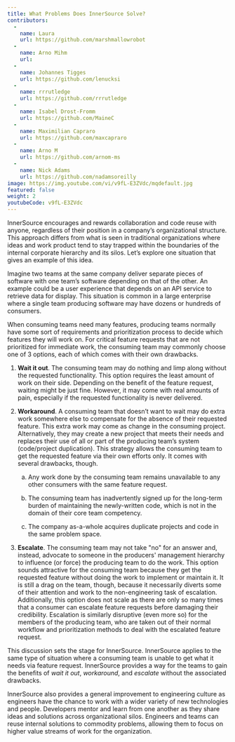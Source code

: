 ```yaml
---
title: What Problems Does InnerSource Solve?
contributors:
  - 
    name: Laura
    url: https://github.com/marshmallowrobot
  - 
    name: Arno Mihm
    url:
  - 
    name: Johannes Tigges
    url: https://github.com/lenucksi
  - 
    name: rrrutledge
    url: https://github.com/rrrutledge
  - 
    name: Isabel Drost-Fromm
    url: https://github.com/MaineC
  - 
    name: Maximilian Capraro
    url: https://github.com/maxcapraro
  - 
    name: Arno M
    url: https://github.com/arnom-ms
  - 
    name: Nick Adams
    url: https://github.com/nadamsoreilly
image: https://img.youtube.com/vi/v9fL-E3ZVdc/mqdefault.jpg
featured: false
weight: 2
youtubeCode: v9fL-E3ZVdc
---
```


<div class="paragraph">
<p>InnerSource encourages and rewards collaboration and code reuse with anyone, regardless of their position in a company&#8217;s organizational structure.
This approach differs from what is seen in traditional organizations where ideas and work product tend to stay trapped within the boundaries of the internal corporate hierarchy and its silos.
Let&#8217;s explore one situation that gives an example of this idea.</p>
</div>
<div class="paragraph">
<p>Imagine two teams at the same company deliver separate pieces of software with one team&#8217;s software depending on that of the other.
An example could be a user experience that depends on an API service to retrieve data for display.
This situation is common in a large enterprise where a single team producing software may have dozens or hundreds of consumers.</p>
</div>
<div class="paragraph">
<p>When consuming teams need many features, producing teams normally have some sort of requirements and prioritization process to decide which features they will work on.
For critical feature requests that are not prioritized for immediate work, the consuming team may commonly choose one of 3 options, each of which comes with their own drawbacks.</p>
</div>
<div class="olist arabic">
<ol class="arabic">
<li>
<p><strong>Wait it out</strong>. The consuming team may do nothing and limp along without the requested functionality.
This option requires the least amount of work on their side.
Depending on the benefit of the feature request, waiting might be just fine.
However, it may come with real amounts of pain, especially if the requested functionality is never delivered.</p>
</li>
<li>
<p><strong>Workaround</strong>. A consuming team that doesn&#8217;t want to wait may do extra work somewhere else to compensate for the absence of their requested feature.
This extra work may come as change in the consuming project.
Alternatively, they may create a new project that meets their needs and replaces their use of all or part of the producing team&#8217;s system (code/project duplication).
This strategy allows the consuming team to get the requested feature via their own efforts only. It comes with several drawbacks, though.</p>
<div class="olist loweralpha">
<ol class="loweralpha" type="a">
<li>
<p>Any work done by the consuming team remains unavailable to any other consumers with the same feature request.</p>
</li>
<li>
<p>The consuming team has inadvertently signed up for the long-term burden of maintaining the newly-written code, which is not in the domain of their core team competency.</p>
</li>
<li>
<p>The company as-a-whole acquires duplicate projects and code in the same problem space.</p>
</li>
</ol>
</div>
</li>
<li>
<p><strong>Escalate</strong>. The consuming team may not take "no" for an answer and, instead, advocate to someone in the producers' management hierarchy to influence (or force) the producing team to do the work.
This option sounds attractive for the consuming team because they get the requested feature without doing the work to implement or maintain it.
It is still a drag on the team, though, because it necessarily diverts some of their attention and work to the non-engineering task of escalation.
Additionally, this option does not scale as there are only so many times that a consumer can escalate feature requests before damaging their credibility.
Escalation is similarly disruptive (even more so) for the members of the producing team, who are taken out of their normal workflow and prioritization methods to deal with the escalated feature request.</p>
</li>
</ol>
</div>
<div class="paragraph">
<p>This discussion sets the stage for InnerSource.
InnerSource applies to the same type of situation where a consuming team is unable to get what it needs via feature request.
InnerSource provides a way for the teams to gain the benefits of <em>wait it out</em>, <em>workaround</em>, and <em>escalate</em> without the associated drawbacks.</p>
</div>
<div class="paragraph">
<p>InnerSource also provides a general improvement to engineering culture as engineers have the chance to work with a wider variety of new technologies and people.
Developers mentor and learn from one another as they share ideas and solutions across organizational silos.
Engineers and teams can reuse internal solutions to commodity problems, allowing them to focus on higher value streams of work for the organization.</p>
</div>
<!--- This file autogenerated from https://github.com/InnerSourceCommons/InnerSourceLearningPath/blob/main/scripts -->